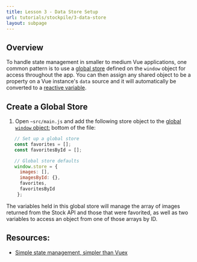 ```yaml
---
title: Lesson 3 - Data Store Setup
url: tutorials/stockpile/3-data-store
layout: subpage
---
```


## Overview

To handle state management in smaller to medium Vue applications, one common pattern is to use a [global store](`https://vuejs.org/v2/guide/state-management.html`) defined on the `window` object for access throughout the app. You can then assign any shared object to be a property on a Vue instance's `data` source and it will automatically be converted to a [reactive variable](https://vuejs.org/v2/guide/reactivity.html).

## Create a Global Store

1. Open `~src/main.js` and add the following store object to the [global `window` object:](https://developer.mozilla.org/en-US/docs/Web/API/Window/window) bottom of the file:

 ```javascript
    // Set up a global store
    const favorites = [];
    const favoritesById = [];

    // Global store defaults
    window.store = {
      images: [],
      imagesById: {},
      favorites,
      favoritesById
     };
```

<div class="alert--tip">The variables held in this global store will manage the array of images returned from the Stock API and those that were favorited, as well as two variables to access an object from one of those arrays by ID.</div>

## Resources:
- [Simple state management, simpler than Vuex](http://vuetips.com/simple-state-management-vue-stash)